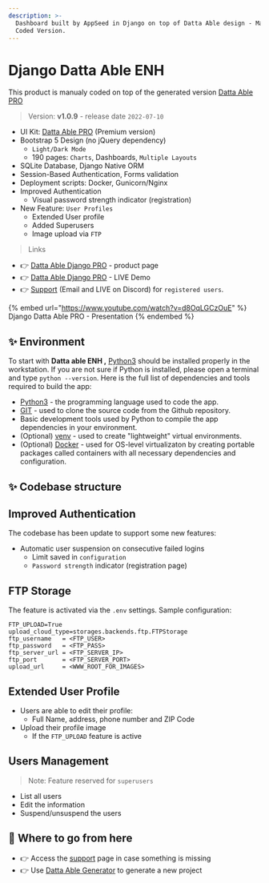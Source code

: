 ```yaml
---
description: >-
  Dashboard built by AppSeed in Django on top of Datta Able design - Manual
  Coded Version.
---
```


# Django Datta Able ENH

This product is manualy coded on top of the generated version [Datta Able PRO](datta-able-pro.md)

> Version: **v1.0.9** - release date `2022-07-10`

* UI Kit: [Datta Able PRO](https://appseed.us/product/datta-able/) (Premium version)
* Bootstrap 5 Design (no jQuery dependency)
  * `Light/Dark Mode`
  * 190 pages: `Charts`, Dashboards, `Multiple Layouts`
* SQLite Database, Django Native ORM
* Session-Based Authentication, Forms validation
* Deployment scripts: Docker, Gunicorn/Nginx
* Improved Authentication
  * Visual password strength indicator (registration)
* New Feature: `User Profiles`
  * Extended User profile
  * Added Superusers
  * Image upload via `FTP`

> Links

* 👉 [Datta Able Django PRO](https://appseed.us/product/datta-able-pro/django/) - product page
* 👉 [Datta Able Django PRO](https://django-datta-able-enh.appseed-srv1.com/) - LIVE Demo
* 👉 [Support](https://appseed.us/support) (Email and LIVE on Discord) for `registered users`.

{% embed url="https://www.youtube.com/watch?v=d8OqLGCzOuE" %}
Django Datta Able PRO - Presentation
{% endembed %}

## ✨ Environment

To start with **Datta able ENH ,** [Python3](https://www.python.org/) should be installed properly in the workstation. If you are not sure if Python is installed, please open a terminal and type `python --version`. Here is the full list of dependencies and tools required to build the app:

* [Python3](https://www.python.org/) - the programming language used to code the app.
* [GIT](https://git-scm.com/) - used to clone the source code from the Github repository.
* Basic development tools used by Python to compile the app dependencies in your environment.
* (Optional) [venv](https://docs.python.org/3/library/venv.html) - used to create "lightweight" virtual environments.
* (Optional) [Docker](https://www.docker.com/) - used for OS-level virtualizaton by creating portable packages called containers with all necessary dependencies and configuration.&#x20;

## ✨ Codebase structure



## Improved Authentication

The codebase has been update to support some new features:

* Automatic user suspension on consecutive failed logins
  * Limit saved in `configuration`
  * `Password strength` indicator (registration page)

## FTP Storage

The feature is activated via the `.env` settings. Sample configuration:

```
FTP_UPLOAD=True
upload_cloud_type=storages.backends.ftp.FTPStorage
ftp_username   = <FTP_USER>
ftp_password   = <FTP_PASS>
ftp_server_url = <FTP_SERVER_IP>
ftp_port       = <FTP_SERVER_PORT>
upload_url     = <WWW_ROOT_FOR_IMAGES>
```

## Extended User Profile

* Users are able to edit their profile:
  * Full Name, address, phone number and ZIP Code
* Upload their profile image
  * If the `FTP_UPLOAD` feature is active

## Users Management

> Note: Feature reserved for `superusers`

* List all users
* Edit the information
* Suspend/unsuspend the users

## 🚀 Where to go from here

* 👉 Access the [support](https://appseed.us/support/) page in case something is missing
* 👉 Use [Datta Able Generator](https://appseed.us/generator/datta-able/) to generate a new project
